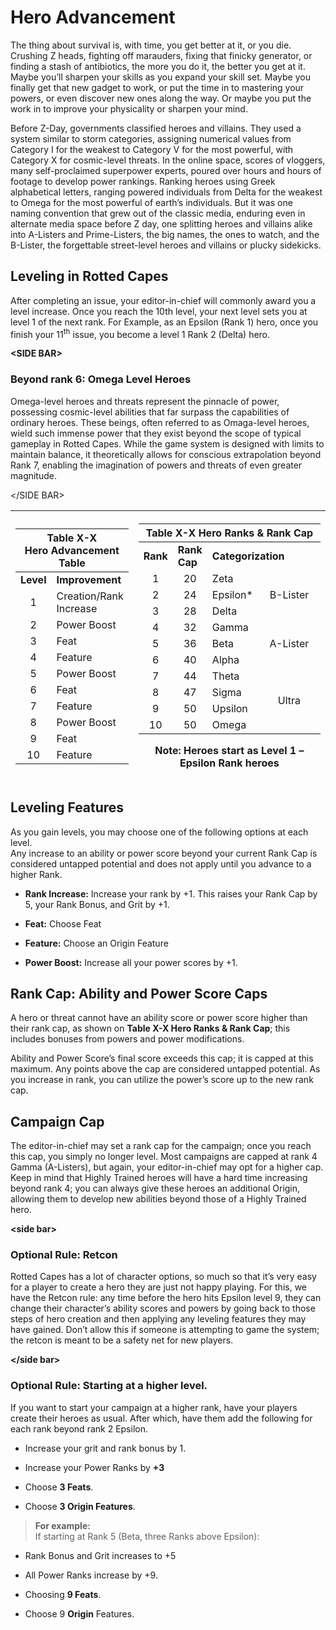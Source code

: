#  Hero Advancement

The thing about survival is, with time, you get better at it, or you die. Crushing Z heads, fighting off marauders, fixing that finicky generator, or finding a stash of antibiotics, the more you do it, the better you get at it. Maybe you’ll sharpen your skills as you expand your skill set. Maybe you finally get that new gadget to work, or put the time in to mastering your powers, or even discover new ones along the way. Or maybe you put the work in to improve your physicality or sharpen your mind.

Before Z-Day, governments classified heroes and villains. They used a system similar to storm categories, assigning numerical values from Category I for the weakest to Category V for the most powerful, with Category X for cosmic-level threats. In the online space, scores of vloggers, many self-proclaimed superpower experts, poured over hours and hours of footage to develop power rankings. Ranking heroes using Greek alphabetical letters, ranging powered individuals from Delta for the weakest to Omega for the most powerful of earth’s individuals. But it was one naming convention that grew out of the classic media, enduring even in alternate media space before Z day, one splitting heroes and villains alike into A-Listers and Prime-Listers, the big names, the ones to watch, and the B-Lister, the forgettable street-level heroes and villains or plucky sidekicks.

##  Leveling in Rotted Capes

After completing an issue, your editor-in-chief will commonly award you a level increase. Once you reach the 10th level, your next level sets you at level 1 of the next rank. For Example, as an Epsilon (Rank 1) hero, once you finish your 11<sup>th</sup> issue, you become a level 1 Rank 2 (Delta) hero.

**\<SIDE BAR\>**

###  Beyond rank 6: Omega Level Heroes

Omega-level heroes and threats represent the pinnacle of power, possessing cosmic-level abilities that far surpass the capabilities of ordinary heroes. These beings, often referred to as Omaga-level heroes, wield such immense power that they exist beyond the scope of typical gameplay in Rotted Capes. While the game system is designed with limits to maintain balance, it theoretically allows for conscious extrapolation beyond Rank 7, enabling the imagination of powers and threats of even greater magnitude.

\</SIDE BAR\>

<table>
<colgroup>
<col style="width: 38%" />
<col style="width: 61%" />
</colgroup>
<thead>
<tr>
<th><table>
<colgroup>
<col style="width: 24%" />
<col style="width: 75%" />
</colgroup>
<thead>
<tr>
<th colspan="2" style="text-align: center;"><strong>Table X-X<br />
Hero Advancement Table</strong></th>
</tr>
</thead>
<tbody>
<tr>
<td style="text-align: center;"><strong>Level</strong></td>
<td><strong>Improvement</strong></td>
</tr>
<tr>
<td style="text-align: center;">1</td>
<td>Creation/Rank Increase</td>
</tr>
<tr>
<td style="text-align: center;">2</td>
<td>Power Boost</td>
</tr>
<tr>
<td style="text-align: center;">3</td>
<td>Feat</td>
</tr>
<tr>
<td style="text-align: center;">4</td>
<td>Feature</td>
</tr>
<tr>
<td style="text-align: center;">5</td>
<td>Power Boost</td>
</tr>
<tr>
<td style="text-align: center;">6</td>
<td>Feat</td>
</tr>
<tr>
<td style="text-align: center;">7</td>
<td>Feature</td>
</tr>
<tr>
<td style="text-align: center;">8</td>
<td>Power Boost</td>
</tr>
<tr>
<td style="text-align: center;">9</td>
<td>Feat</td>
</tr>
<tr>
<td style="text-align: center;">10</td>
<td>Feature</td>
</tr>
</tbody>
</table></th>
<th><table>
<colgroup>
<col style="width: 12%" />
<col style="width: 19%" />
<col style="width: 18%" />
<col style="width: 49%" />
</colgroup>
<thead>
<tr>
<th colspan="4"><strong>Table X-X Hero Ranks &amp; Rank Cap</strong></th>
</tr>
</thead>
<tbody>
<tr>
<td><strong>Rank</strong></td>
<td><strong>Rank Cap</strong></td>
<td colspan="2"><strong>Categorization</strong></td>
</tr>
<tr>
<td style="text-align: center;">1</td>
<td style="text-align: center;">20</td>
<td>Zeta</td>
<td rowspan="3" style="text-align: center;">B-Lister</td>
</tr>
<tr>
<td style="text-align: center;">2</td>
<td style="text-align: center;">24</td>
<td>Epsilon*</td>
</tr>
<tr>
<td style="text-align: center;">3</td>
<td style="text-align: center;">28</td>
<td>Delta</td>
</tr>
<tr>
<td style="text-align: center;">4</td>
<td style="text-align: center;">32</td>
<td>Gamma</td>
<td rowspan="3" style="text-align: center;">A-Lister</td>
</tr>
<tr>
<td style="text-align: center;">5</td>
<td style="text-align: center;">36</td>
<td>Beta</td>
</tr>
<tr>
<td style="text-align: center;">6</td>
<td style="text-align: center;">40</td>
<td>Alpha</td>
</tr>
<tr>
<td style="text-align: center;">7</td>
<td style="text-align: center;">44</td>
<td>Theta</td>
<td rowspan="4" style="text-align: center;">Ultra</td>
</tr>
<tr>
<td style="text-align: center;">8</td>
<td style="text-align: center;">47</td>
<td>Sigma</td>
</tr>
<tr>
<td style="text-align: center;">9</td>
<td style="text-align: center;">50</td>
<td>Upsilon</td>
</tr>
<tr>
<td style="text-align: center;">10</td>
<td style="text-align: center;">50</td>
<td>Omega</td>
</tr>
</tbody>
</table>
<p>Note: Heroes start as Level 1 – Epsilon Rank heroes</p></th>
</tr>
</thead>
<tbody>
</tbody>
</table>

##  Leveling Features 

As you gain levels, you may choose one of the following options at each level.  
Any increase to an ability or power score beyond your current Rank Cap is considered untapped potential and does not apply until you advance to a higher Rank.

- **Rank Increase:** Increase your rank by +1. This raises your Rank Cap by 5, your Rank Bonus, and Grit by +1.

- **Feat:** Choose Feat

- **Feature:** Choose an Origin Feature

- **Power Boost:** Increase all your power scores by +1.

##  Rank Cap: Ability and Power Score Caps 

A hero or threat cannot have an ability score or power score higher than their rank cap, as shown on **Table X-X Hero Ranks & Rank Cap**; this includes bonuses from powers and power modifications.

Ability and Power Score’s final score exceeds this cap; it is capped at this maximum. Any points above the cap are considered untapped potential. As you increase in rank, you can utilize the power’s score up to the new rank cap.

##  Campaign Cap 

The editor-in-chief may set a rank cap for the campaign; once you reach this cap, you simply no longer level. Most campaigns are capped at rank 4 Gamma (A-Listers), but again, your editor-in-chief may opt for a higher cap. Keep in mind that Highly Trained heroes will have a hard time increasing beyond rank 4; you can always give these heroes an additional Origin, allowing them to develop new abilities beyond those of a Highly Trained hero.

**\<side bar\>**

###  Optional Rule: Retcon

Rotted Capes has a lot of character options, so much so that it’s very easy for a player to create a hero they are just not happy playing. For this, we have the Retcon rule: any time before the hero hits Epsilon level 9, they can change their character’s ability scores and powers by going back to those steps of hero creation and then applying any leveling features they may have gained. Don’t allow this if someone is attempting to game the system; the retcon is meant to be a safety net for new players.

**\</side bar\>**

###  Optional Rule: Starting at a higher level.

If you want to start your campaign at a higher rank, have your players create their heroes as usual. After which, have them add the following for each rank beyond rank 2 Epsilon.

- Increase your grit and rank bonus by 1.

- Increase your Power Ranks by **+3**

- Choose **3 Feats**.

- Choose **3 Origin Features**.

> **For example:**  
> If starting at Rank 5 (Beta, three Ranks above Epsilon):

- Rank Bonus and Grit increases to +5

- All Power Ranks increase by +9.

- Choosing **9 Feats**.

- Choose 9 **Origin** Features.
